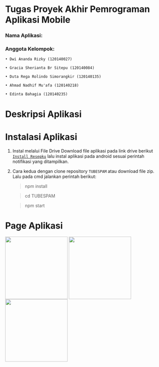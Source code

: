 # Tugas Proyek Akhir Pemrograman Aplikasi Mobile
### Nama Aplikasi: 
### Anggota Kelompok:
  `• Dwi Ananda Rizky (120140027)`
  
  `• Gracia Sherianta Br Sitepu (120140084)`

  `• Duta Rega Rolindo Simorangkir (120140135)`

  `• Ahmad Nadhif Mu'afa (120140218)`

  `• Edinta Bahagia (120140235)`

# Deskripsi Aplikasi


# Instalasi Aplikasi
 1. Instal melalui File Drive
 Download file aplikasi pada link drive berikut [`Install Resepku`]() lalu instal aplikasi pada android sesuai perintah notifikasi yang ditampilkan.

 2. Cara kedua dengan clone repository `TUBESPAM` atau download file zip. Lalu pada cmd jalankan perintah berikut:

    > npm install

    > cd TUBESPAM

    > npm start

# Page Aplikasi 

  <img src="" align="center" width="200px">  <img src="" align="center" width="200px">  <img src="" align="center" width="200px">

